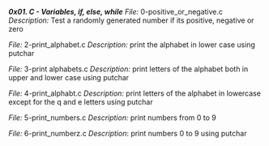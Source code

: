 ***0x01. C - Variables, if, else, while***
*File:* 0-positive_or_negative.c
*Description:* Test a randomly generated number if its positive, negative or zero

*File:* 2-print_alphabet.c
*Description:* print the alphabet in lower case using putchar

*File:* 3-print alphabets.c
*Description:* print letters of the alphabet both in upper and lower case using putchar

*File:* 4-print_alphabt.c
*Description:*  print letters of the alphabet in lowercase except for the q and e letters using putchar

*File:* 5-print_numbers.c
*Description:* print numbers from 0 to 9

*File:* 6-print_numberz.c
*Description*: print numbers 0 to 9 using putchar
